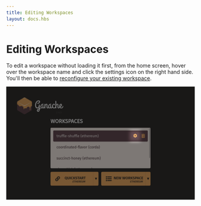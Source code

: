 ```yaml
---
title: Editing Workspaces
layout: docs.hbs
---
```

# Editing Workspaces

To edit a workspace without loading it first, from the home screen, hover over the workspace name and click the settings icon on the right hand side. You'll then be able to [reconfigure your existing workspace](/docs/ganache/workspaces/creating-workspaces#workspace-configuration).

![Edit Workspace](/img/docs/ganache/v2-shared-seese/home-settings.png)
